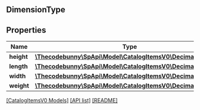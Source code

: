 ## DimensionType

## Properties

Name | Type | Description | Notes
------------ | ------------- | ------------- | -------------
**height** | [**\Thecodebunny\SpApi\Model\CatalogItemsV0\DecimalWithUnits**](DecimalWithUnits.md) |  | [optional]
**length** | [**\Thecodebunny\SpApi\Model\CatalogItemsV0\DecimalWithUnits**](DecimalWithUnits.md) |  | [optional]
**width** | [**\Thecodebunny\SpApi\Model\CatalogItemsV0\DecimalWithUnits**](DecimalWithUnits.md) |  | [optional]
**weight** | [**\Thecodebunny\SpApi\Model\CatalogItemsV0\DecimalWithUnits**](DecimalWithUnits.md) |  | [optional]

[[CatalogItemsV0 Models]](../) [[API list]](../../Api) [[README]](../../../README.md)

